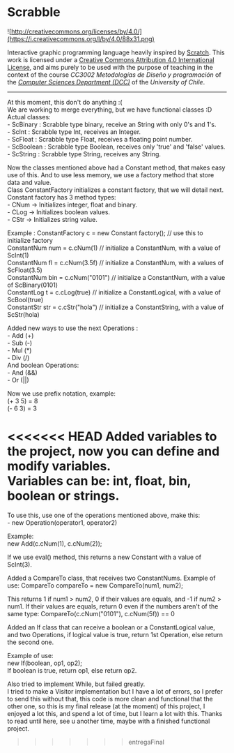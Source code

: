 # Scrabble

![http://creativecommons.org/licenses/by/4.0/](https://i.creativecommons.org/l/by/4.0/88x31.png)

Interactive graphic programming language heavily inspired by 
[Scratch](https://scratch.mit.edu).
This work is licensed under a
[Creative Commons Attribution 4.0 International License](http://creativecommons.org/licenses/by/4.0/), 
and aims purely to be used with the purpose of teaching in the context of the course 
_CC3002 Metodologías de Diseño y programación_ of the 
[_Computer Sciences Department (DCC)_](https://www.dcc.uchile.cl) of the 
_University of Chile_.

----------------------
At this moment, this don't do anything :(  
We are working to merge everything, but we have functional classes :D  
Actual classes:  
	- ScBinary 	: Scrabble type binary, receive an String with only 0's and 1's.  
	- ScInt 	: Scrabble type Int, receives an Integer.  
	- ScFloat 	: Scrabble type Float, receives a floating point number.  
	- ScBoolean : Scrabble type Boolean, receives only 'true' and 'false' values.  
	- ScString 	: Scrabble type String, receives any String.

Now the classes mentioned above had a Constant method, that makes easy use of this. And 
to use less memory, we use a factory method that store data and value.  
Class ConstantFactory initializes a constant factory, that we will detail next.  
Constant factory has 3 method types:  
	- CNum -> Initializes integer, float and binary.  
	- CLog -> Initializes boolean values.  
	- CStr -> Initializes string value.

Example :
ConstantFactory c = new Constant factory(); // use this to initialize factory  
ConstantNum num = c.cNum(1) // initialize a ConstantNum, with a value of ScInt(1)  
ConstantNum fl = c.cNum(3.5f) // initialize a ConstantNum, with a values of ScFloat(3.5)  
ConstantNum bin = c.cNum("0101") // initialize a ConstantNum, with a value of ScBinary(0101)  
ConstantLog t = c.cLog(true) // initialize a ConstantLogical, with a value of ScBool(true)  
ConstantStr str = c.cStr("hola") // initialize a ConstantString, with a value of ScStr(hola)


Added new ways to use the next Operations  :  
	- Add (+)  
	- Sub (-)  
	- Mul (*)  
	- Div (/)  
And boolean Operations:  
	- And (&&)  
	- Or  (||)  

Now we use prefix notation, example:  
(+ 3 5) = 8  
(- 6 3) = 3

<<<<<<< HEAD
Added variables to the project, now you can define and modify variables.  
Variables can be: int, float, bin, boolean or strings.
=======
To use this, use one of the operations mentioned above, make this:  
	- new Operation(operator1, operator2)  

Example:  
new Add(c.cNum(1), c.cNum(2));  

If we use eval() method, this returns a new Constant with a value of ScInt(3).  

Added a CompareTo class, that receives two ConstantNums.
Example of use:
CompareTo compareTo = new CompareTo(num1, num2);  

This returns 1 if num1 > num2, 0 if their values are equals, and
-1 if num2 > num1. If their values are equals, return 0 even if the 
numbers aren't of the same type:
CompareTo(c.cNum("0101"), c.cNum(5f)) == 0


Added an If class that can receive a boolean or a 
ConstantLogical value, and two Operations, if logical
value is true, return 1st Operation, else return the 
second one.  

Example of use:  
new If(boolean, op1, op2);  
If boolean is true, return op1, else return op2.  

Also tried to implement While, but failed greatly.  
I tried to make a Visitor implementation but I have a lot 
of errors, so I prefer to send this without that, this code is 
more clean and functional that the other one, so this is my final 
release (at the moment) of this project, I enjoyed a lot this, 
and spend a lot of time, but I learn a lot with this. Thanks to read
until here, see u another time, maybe with a finished functional project.
>>>>>>> entregaFinal

